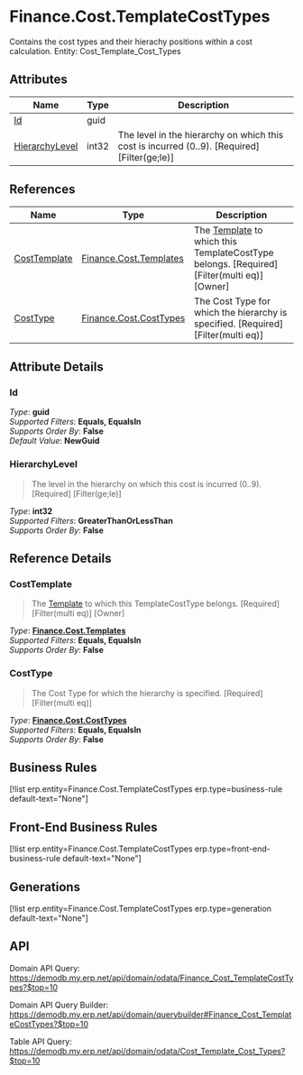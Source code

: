 # Finance.Cost.TemplateCostTypes

Contains the cost types and their hierachy positions within a cost calculation. Entity: Cost_Template_Cost_Types

## Attributes

| Name | Type | Description |
| ---- | ---- | --- |
| [Id](Finance.Cost.TemplateCostTypes.md#Id) | guid |  
| [HierarchyLevel](Finance.Cost.TemplateCostTypes.md#HierarchyLevel) | int32 | The level in the hierarchy on which this cost is incurred (0..9). [Required] [Filter(ge;le)] 

## References

| Name | Type | Description |
| ---- | ---- | --- |
| [CostTemplate](Finance.Cost.TemplateCostTypes.md#CostTemplate) | [Finance.Cost.Templates](Finance.Cost.Templates.md) | The [Template](Finance.Cost.Templates.md) to which this TemplateCostType belongs. [Required] [Filter(multi eq)] [Owner] |
| [CostType](Finance.Cost.TemplateCostTypes.md#CostType) | [Finance.Cost.CostTypes](Finance.Cost.CostTypes.md) | The Cost Type for which the hierarchy is specified. [Required] [Filter(multi eq)] |


## Attribute Details

### Id

_Type_: **guid**  
_Supported Filters_: **Equals, EqualsIn**  
_Supports Order By_: **False**  
_Default Value_: **NewGuid**  

### HierarchyLevel

> The level in the hierarchy on which this cost is incurred (0..9). [Required] [Filter(ge;le)]

_Type_: **int32**  
_Supported Filters_: **GreaterThanOrLessThan**  
_Supports Order By_: **False**  


## Reference Details

### CostTemplate

> The [Template](Finance.Cost.Templates.md) to which this TemplateCostType belongs. [Required] [Filter(multi eq)] [Owner]

_Type_: **[Finance.Cost.Templates](Finance.Cost.Templates.md)**  
_Supported Filters_: **Equals, EqualsIn**  
_Supports Order By_: **False**  

### CostType

> The Cost Type for which the hierarchy is specified. [Required] [Filter(multi eq)]

_Type_: **[Finance.Cost.CostTypes](Finance.Cost.CostTypes.md)**  
_Supported Filters_: **Equals, EqualsIn**  
_Supports Order By_: **False**  



## Business Rules

[!list erp.entity=Finance.Cost.TemplateCostTypes erp.type=business-rule default-text="None"]

## Front-End Business Rules

[!list erp.entity=Finance.Cost.TemplateCostTypes erp.type=front-end-business-rule default-text="None"]

## Generations

[!list erp.entity=Finance.Cost.TemplateCostTypes erp.type=generation default-text="None"]

## API

Domain API Query:
<https://demodb.my.erp.net/api/domain/odata/Finance_Cost_TemplateCostTypes?$top=10>

Domain API Query Builder:
<https://demodb.my.erp.net/api/domain/querybuilder#Finance_Cost_TemplateCostTypes?$top=10>

Table API Query:
<https://demodb.my.erp.net/api/domain/odata/Cost_Template_Cost_Types?$top=10>

